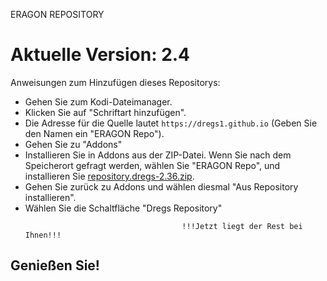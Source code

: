 ERAGON REPOSITORY
# Aktuelle Version: 2.4
Anweisungen zum Hinzufügen dieses Repositorys:


<p align="left">
  <ul>
    <li>Gehen Sie zum Kodi-Dateimanager.</li>
    <li>Klicken Sie auf "Schriftart hinzufügen".</li>
    <li>Die Adresse für die Quelle lautet <code>https://dregs1.github.io</code> (Geben Sie den Namen ein "ERAGON Repo").</li>
    <li>Gehen Sie zu "Addons"</li>
    <li>Installieren Sie in Addons aus der ZIP-Datei. Wenn Sie nach dem Speicherort gefragt werden, wählen Sie "ERAGON Repo", und installieren Sie <a href="repository.dregs-2.36.zip">repository.dregs-2.36.zip</a>.</li>
    <li>Gehen Sie zurück zu Addons und wählen diesmal "Aus Repository installieren".</li>
    <li>Wählen Sie die Schaltfläche "Dregs Repository"</li>
    
                                       !!!Jetzt liegt der Rest bei Ihnen!!!
  </ul>
</p>

## Genießen Sie!
